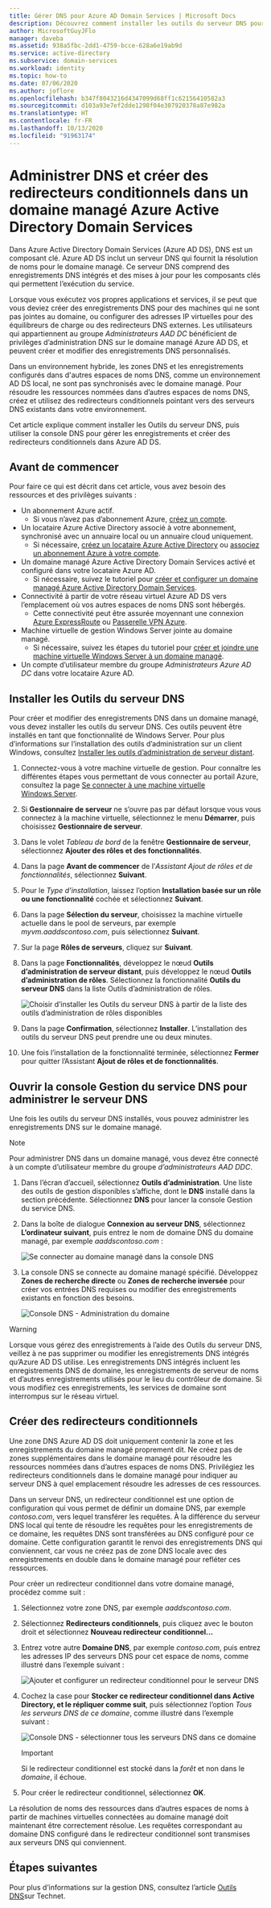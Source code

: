 ```yaml
---
title: Gérer DNS pour Azure AD Domain Services | Microsoft Docs
description: Découvrez comment installer les outils du serveur DNS pour gérer le DNS et créer des redirecteurs conditionnels pour un domaine managé Azure Active Directory Domain Services.
author: MicrosoftGuyJFlo
manager: daveba
ms.assetid: 938a5fbc-2dd1-4759-bcce-628a6e19ab9d
ms.service: active-directory
ms.subservice: domain-services
ms.workload: identity
ms.topic: how-to
ms.date: 07/06/2020
ms.author: joflore
ms.openlocfilehash: b347f8043216d4347099d68ff1c62156410582a3
ms.sourcegitcommit: d103a93e7ef2dde1298f04e307920378a87e982a
ms.translationtype: HT
ms.contentlocale: fr-FR
ms.lasthandoff: 10/13/2020
ms.locfileid: "91963174"
---
```

# <a name="administer-dns-and-create-conditional-forwarders-in-an-azure-active-directory-domain-services-managed-domain"></a>Administrer DNS et créer des redirecteurs conditionnels dans un domaine managé Azure Active Directory Domain Services

Dans Azure Active Directory Domain Services (Azure AD DS), DNS est un composant clé. Azure AD DS inclut un serveur DNS qui fournit la résolution de noms pour le domaine managé. Ce serveur DNS comprend des enregistrements DNS intégrés et des mises à jour pour les composants clés qui permettent l’exécution du service.

Lorsque vous exécutez vos propres applications et services, il se peut que vous deviez créer des enregistrements DNS pour des machines qui ne sont pas jointes au domaine, ou configurer des adresses IP virtuelles pour des équilibreurs de charge ou des redirecteurs DNS externes. Les utilisateurs qui appartiennent au groupe *Administrateurs AAD DC* bénéficient de privilèges d’administration DNS sur le domaine managé Azure AD DS, et peuvent créer et modifier des enregistrements DNS personnalisés.

Dans un environnement hybride, les zones DNS et les enregistrements configurés dans d'autres espaces de noms DNS, comme un environnement AD DS local, ne sont pas synchronisés avec le domaine managé. Pour résoudre les ressources nommées dans d’autres espaces de noms DNS, créez et utilisez des redirecteurs conditionnels pointant vers des serveurs DNS existants dans votre environnement.

Cet article explique comment installer les Outils du serveur DNS, puis utiliser la console DNS pour gérer les enregistrements et créer des redirecteurs conditionnels dans Azure AD DS.

## <a name="before-you-begin"></a>Avant de commencer

Pour faire ce qui est décrit dans cet article, vous avez besoin des ressources et des privilèges suivants :

* Un abonnement Azure actif.
    * Si vous n’avez pas d’abonnement Azure, [créez un compte](https://azure.microsoft.com/free/?WT.mc_id=A261C142F).
* Un locataire Azure Active Directory associé à votre abonnement, synchronisé avec un annuaire local ou un annuaire cloud uniquement.
    * Si nécessaire, [créez un locataire Azure Active Directory][create-azure-ad-tenant] ou [associez un abonnement Azure à votre compte][associate-azure-ad-tenant].
* Un domaine managé Azure Active Directory Domain Services activé et configuré dans votre locataire Azure AD.
    * Si nécessaire, suivez le tutoriel pour [créer et configurer un domaine managé Azure Active Directory Domain Services][create-azure-ad-ds-instance].
* Connectivité à partir de votre réseau virtuel Azure AD DS vers l’emplacement où vos autres espaces de noms DNS sont hébergés.
    * Cette connectivité peut être assurée moyennant une connexion [Azure ExpressRoute][expressroute] ou [Passerelle VPN Azure][vpn-gateway].
* Machine virtuelle de gestion Windows Server jointe au domaine managé.
    * Si nécessaire, suivez les étapes du tutoriel pour [créer et joindre une machine virtuelle Windows Server à un domaine managé][create-join-windows-vm].
* Un compte d’utilisateur membre du groupe *Administrateurs Azure AD DC* dans votre locataire Azure AD.

## <a name="install-dns-server-tools"></a>Installer les Outils du serveur DNS

Pour créer et modifier des enregistrements DNS dans un domaine managé, vous devez installer les outils du serveur DNS. Ces outils peuvent être installés en tant que fonctionnalité de Windows Server. Pour plus d’informations sur l’installation des outils d’administration sur un client Windows, consultez [Installer les outils d’administration de serveur distant][install-rsat].

1. Connectez-vous à votre machine virtuelle de gestion. Pour connaître les différentes étapes vous permettant de vous connecter au portail Azure, consultez la page [Se connecter à une machine virtuelle Windows Server][connect-windows-server-vm].
1. Si **Gestionnaire de serveur** ne s’ouvre pas par défaut lorsque vous vous connectez à la machine virtuelle, sélectionnez le menu **Démarrer**, puis choisissez **Gestionnaire de serveur**.
1. Dans le volet *Tableau de bord* de la fenêtre **Gestionnaire de serveur**, sélectionnez **Ajouter des rôles et des fonctionnalités**.
1. Dans la page **Avant de commencer** de l’*Assistant Ajout de rôles et de fonctionnalités*, sélectionnez **Suivant**.
1. Pour le *Type d’installation*, laissez l’option **Installation basée sur un rôle ou une fonctionnalité** cochée et sélectionnez **Suivant**.
1. Dans la page **Sélection du serveur**, choisissez la machine virtuelle actuelle dans le pool de serveurs, par exemple *myvm.aaddscontoso.com*, puis sélectionnez **Suivant**.
1. Sur la page **Rôles de serveurs**, cliquez sur **Suivant**.
1. Dans la page **Fonctionnalités**, développez le nœud **Outils d’administration de serveur distant**, puis développez le nœud **Outils d’administration de rôles**. Sélectionnez la fonctionnalité **Outils du serveur DNS** dans la liste Outils d’administration de rôles.

    ![Choisir d’installer les Outils du serveur DNS à partir de la liste des outils d’administration de rôles disponibles](./media/manage-dns/install-dns-tools.png)

1. Dans la page **Confirmation**, sélectionnez **Installer**. L’installation des outils du serveur DNS peut prendre une ou deux minutes.
1. Une fois l’installation de la fonctionnalité terminée, sélectionnez **Fermer** pour quitter l’Assistant **Ajout de rôles et de fonctionnalités**.

## <a name="open-the-dns-management-console-to-administer-dns"></a>Ouvrir la console Gestion du service DNS pour administrer le serveur DNS

Une fois les outils du serveur DNS installés, vous pouvez administrer les enregistrements DNS sur le domaine managé.

> [!NOTE]
> Pour administrer DNS dans un domaine managé, vous devez être connecté à un compte d’utilisateur membre du groupe *d’administrateurs AAD DDC*.

1. Dans l’écran d’accueil, sélectionnez **Outils d’administration**. Une liste des outils de gestion disponibles s’affiche, dont le **DNS** installé dans la section précédente. Sélectionnez **DNS** pour lancer la console Gestion du service DNS.
1. Dans la boîte de dialogue **Connexion au serveur DNS**, sélectionnez **L’ordinateur suivant**, puis entrez le nom de domaine DNS du domaine managé, par exemple *aaddscontoso.com* :

    ![Se connecter au domaine managé dans la console DNS](./media/manage-dns/connect-dns-server.png)

1. La console DNS se connecte au domaine managé spécifié. Développez **Zones de recherche directe** ou **Zones de recherche inversée** pour créer vos entrées DNS requises ou modifier des enregistrements existants en fonction des besoins.

    ![Console DNS - Administration du domaine](./media/manage-dns/dns-manager.png)

> [!WARNING]
> Lorsque vous gérez des enregistrements à l’aide des Outils du serveur DNS, veillez à ne pas supprimer ou modifier les enregistrements DNS intégrés qu’Azure AD DS utilise. Les enregistrements DNS intégrés incluent les enregistrements DNS de domaine, les enregistrements de serveur de noms et d’autres enregistrements utilisés pour le lieu du contrôleur de domaine. Si vous modifiez ces enregistrements, les services de domaine sont interrompus sur le réseau virtuel.

## <a name="create-conditional-forwarders"></a>Créer des redirecteurs conditionnels

Une zone DNS Azure AD DS doit uniquement contenir la zone et les enregistrements du domaine managé proprement dit. Ne créez pas de zones supplémentaires dans le domaine managé pour résoudre les ressources nommées dans d’autres espaces de noms DNS. Privilégiez les redirecteurs conditionnels dans le domaine managé pour indiquer au serveur DNS à quel emplacement résoudre les adresses de ces ressources.

Dans un serveur DNS, un redirecteur conditionnel est une option de configuration qui vous permet de définir un domaine DNS, par exemple *contoso.com*, vers lequel transférer les requêtes. À la différence du serveur DNS local qui tente de résoudre les requêtes pour les enregistrements de ce domaine, les requêtes DNS sont transférées au DNS configuré pour ce domaine. Cette configuration garantit le renvoi des enregistrements DNS qui conviennent, car vous ne créez pas de zone DNS locale avec des enregistrements en double dans le domaine managé pour refléter ces ressources.

Pour créer un redirecteur conditionnel dans votre domaine managé, procédez comme suit :

1. Sélectionnez votre zone DNS, par exemple *aaddscontoso.com*.
1. Sélectionnez **Redirecteurs conditionnels**, puis cliquez avec le bouton droit et sélectionnez **Nouveau redirecteur conditionnel...**
1. Entrez votre autre **Domaine DNS**, par exemple *contoso.com*, puis entrez les adresses IP des serveurs DNS pour cet espace de noms, comme illustré dans l’exemple suivant :

    ![Ajouter et configurer un redirecteur conditionnel pour le serveur DNS](./media/manage-dns/create-conditional-forwarder.png)

1. Cochez la case pour **Stocker ce redirecteur conditionnel dans Active Directory, et le répliquer comme suit**, puis sélectionnez l’option *Tous les serveurs DNS de ce domaine*, comme illustré dans l’exemple suivant :

    ![Console DNS - sélectionner tous les serveurs DNS dans ce domaine](./media/manage-dns/store-in-domain.png)

    > [!IMPORTANT]
    > Si le redirecteur conditionnel est stocké dans la *forêt* et non dans le *domaine*, il échoue.

1. Pour créer le redirecteur conditionnel, sélectionnez **OK**.

La résolution de noms des ressources dans d’autres espaces de noms à partir de machines virtuelles connectées au domaine managé doit maintenant être correctement résolue. Les requêtes correspondant au domaine DNS configuré dans le redirecteur conditionnel sont transmises aux serveurs DNS qui conviennent.

## <a name="next-steps"></a>Étapes suivantes

Pour plus d’informations sur la gestion DNS, consultez l’article [Outils DNS](/previous-versions/windows/it-pro/windows-server-2008-R2-and-2008/cc753579(v=ws.11))sur Technet.

<!-- INTERNAL LINKS -->
[create-azure-ad-tenant]: ../active-directory/fundamentals/sign-up-organization.md
[associate-azure-ad-tenant]: ../active-directory/fundamentals/active-directory-how-subscriptions-associated-directory.md
[create-azure-ad-ds-instance]: tutorial-create-instance.md
[expressroute]: ../expressroute/expressroute-introduction.md
[vpn-gateway]: ../vpn-gateway/vpn-gateway-about-vpngateways.md
[create-join-windows-vm]: join-windows-vm.md
[tutorial-create-management-vm]: tutorial-create-management-vm.md
[connect-windows-server-vm]: join-windows-vm.md#connect-to-the-windows-server-vm

<!-- EXTERNAL LINKS -->
[install-rsat]: /windows-server/remote/remote-server-administration-tools#BKMK_Thresh